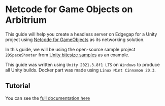 # Netcode for Game Objects on Arbitrium

This guide will help you create a headless server on Edgegap for a Unity project using [Netcode for GameObjects](https://github.com/Unity-Technologies/com.unity.netcode.gameobjects) as its networking solution.

In this guide, we will be using the open-source sample project `2DSpaceShooter` from [Unity bitesize samples](https://github.com/Unity-Technologies/com.unity.multiplayer.samples.bitesize/) as an example.

This guide was written using `Unity 2021.3.8f1 LTS` on `Windows` to produce all Unity builds. Docker part was made using `Linux Mint Cinnamon 20.3`.

## Tutorial

You can see the [full documentation here](https://docs.edgegap.com/)